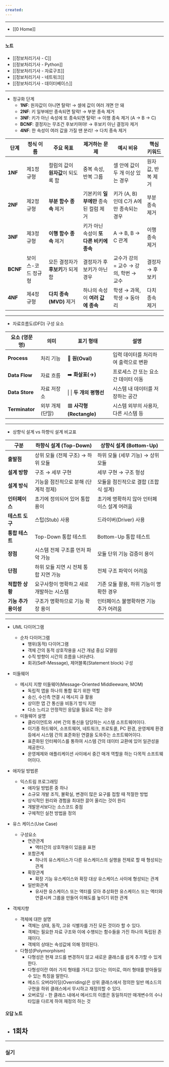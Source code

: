 ```yaml
---
created:
---
```


---
- [[0 Home]]
---
#### 노트

- [[정보처리기사 - C]]
- [[정보처리기사 - Python]]
- [[정보처리기사 - 자료구조]]
- [[정보처리기사 - 네트워크]]
- [[정보처리기사 - 데이터베이스]]



---
- 정규화 단계
	- **1NF**: 원자값이 아니면 탈락! → 셀에 값이 여러 개면 안 돼
	- **2NF**: 키 일부에만 종속되면 탈락! → 부분 종속 제거
	- **3NF**: 키가 아닌 속성에 또 종속되면 탈락! → 이행 종속 제거 (A → B → C)
	- **BCNF**: 결정자는 무조건 후보키여야! → 후보키 아닌 결정자 제거
	- **4NF**: 한 속성이 여러 값을 가질 땐 분리! → 다치 종속 제거

| 단계       | 정식 이름      | 주요 목표                 | 제거하는 문제                   | 예시 비유                      | 핵심 키워드     |
| -------- | ---------- | --------------------- | ------------------------- | -------------------------- | ---------- |
| **1NF**  | 제1정규형      | 컬럼의 값이 **원자값**이 되도록 함 | 중복 속성, 반복 그룹              | 셀 안에 값이 두 개 이상 있는 경우       | 원자값, 반복 제거 |
| **2NF**  | 제2정규형      | **부분 함수 종속** 제거       | 기본키의 **일부에만** 종속된 컬럼 제거   | 키가 (A, B)인데 C가 A에만 종속되는 경우 | 부분 종속 제거   |
| **3NF**  | 제3정규형      | **이행 함수 종속** 제거       | 키가 아닌 속성이 **또 다른 비키에 종속** | A → B, B → C 관계            | 이행 종속 제거   |
| **BCNF** | 보이스-코드 정규형 | 모든 결정자가 **후보키**가 되게 함 | 결정자가 후보키가 아닌 경우           | 교수가 강의 = 교수 → 강의, 학번 → 교수  | 결정자 → 후보키  |
| **4NF**  | 제4정규형      | **다치 종속(MVD)** 제거     | 하나의 속성이 **여러 값에 종속**      | 학생 → 과목, 학생 → 동아리          | 다치 종속 제거   |

---
- 자료흐름도(DFD) 구성 요소

| 요소 (영문명)       | 의미        | 표기 형태                 | 설명                    |
| -------------- | --------- | --------------------- | --------------------- |
| **Process**    | 처리 기능     | 🔵 **원(Oval)**        | 입력 데이터를 처리하여 출력으로 변환  |
| **Data Flow**  | 자료 흐름     | ➡️ **화살표(→)**         | 프로세스 간 또는 요소 간 데이터 이동 |
| **Data Store** | 자료 저장소    | \| \| **두 개의 평행선**    | 시스템 내 데이터를 저장하는 공간    |
| **Terminator** | 외부 개체(단말) | 🟥 **사각형(Rectangle)** | 시스템 외부의 사용자, 다른 시스템 등 |

---

- 상향식 설계 vs 하향식 설계 비교표

| 구분            | **하향식 설계 (Top-Down)**  | **상향식 설계 (Bottom-Up)**   |
| ------------- | ---------------------- | ------------------------ |
| **출발점**       | 상위 모듈 (전체 구조) → 하위 모듈  | 하위 모듈 (세부 기능) → 상위 모듈    |
| **설계 방향**     | 구조 → 세부 구현             | 세부 구현 → 구조 형성            |
| **설계 방식**     | 기능을 점진적으로 분해 (단계적 정제)  | 모듈을 점진적으로 결합 (조합식 설계)    |
| **인터페이스**     | 초기에 정의되어 있어 통합 용이      | 초기에 명확하지 않아 인터페이스 설계 어려움 |
| **테스트 도구**    | 스텁(Stub) 사용            | 드라이버(Driver) 사용          |
| **통합 테스트**    | Top-Down 통합 테스트        | Bottom-Up 통합 테스트         |
| **장점**        | 시스템 전체 구조를 먼저 파악 가능    | 모듈 단위 기능 검증이 용이          |
| **단점**        | 하위 모듈 지연 시 전체 통합 지연 가능 | 전체 구조 파악이 어려움            |
| **적합한 상황**    | 요구사항이 명확하고 새로 개발하는 시스템 | 기존 모듈 활용, 하위 기능이 명확한 경우  |
| **기능 추가 용이성** | 구조가 명확하므로 기능 확장 용이     | 인터페이스 불명확하면 기능 추가 어려움    |

---

- UML 다이어그램
	- 순차 다이어그램
		- 행위(동적) 다이어그램
		- 객체 간의 동적 상호작용을 시간 개념 중심 모델링
		- 수직 방향이 시간의 흐름을 나타낸다.
		- 회귀(Self-Message), 제어블록(Statement block) 구성
		  
- 미들웨어
	- 메시지 지향 미들웨어(Message-Oriented Middleeware, MOM)
		- 독립적 앱을 하나의 통합 묶기 위한 역할
		- 송신, 수신측 연결 시 메시지 큐 활용
		- 상이한 앱 간 통신을 비동기 방식 지원
		- 다소 느리고 안정적인 응답을 필요로 하는 경우
	- 미들웨어 설명
		- 클라이언트와 서버 간의 통신을 담당하는 시스템 소프트웨어이다.  
		- 이기종 하드웨어, 소프트웨어, 네트워크, 프로토콜, PC 환경, 운영체제 환경 등에서 시스템 간의 표준화된 연결을 도와주는 소프트웨어이다.  
		- 표준화된 인터페이스를 통하여 시스템 간의 데이터 교환에 있어 일관성을 제공한다.  
		- 운영체제와 애플리케이션 사이에서 중간 매개 역할을 하는 다목적 소프트웨어이다.
		  
- 애자일 방법론
	- 익스트림 프로그래밍
		- 애자일 방법론 중 하나
		- 소규모 개발 조직, 불확실, 변경이 많은 요구를 접할 때 적절한 방법
		- 상식적인 원리와 경험을 최대한 끌어 올리는 것이 원리
		- 개발문서보다는 소스코드 중점
		- 구체적인 실천 방법을 정의
		  
- 유스 케이스(Use Case)
	- 구성요소
		- 연관관계
			- 액터간의 상호작용이 있음을 표현
		- 포함관계
			- 하나의 유스케이스가 다른 유스케이스의 실행을 전제로 할 때 형성되는 관계
		- 확장관계
			- 확장 기능 유스케이스와 확장 대상 유스케이스 사이에 형성되는 관계
		- 일반화관계
			- 유사한 유스케이스 또는 액터를 모아 추상화한 유스케이스 또는 액터와 연결시켜 그룹을 만들어 이해도를 높이기 위한 관계
	
- 객체지향
	- 객체에 대한 설명
		- 객체는 상태, 동작, 고유 식별자를 가진 모든 것이라 할 수 있다.
		- 객체는 필요한 자료 구조와 이에 수행되는 함수들을 가진 하나의 독립된 존재이다.
		- 객체의 상태는 속성값에 의해 정의된다.
	- 다형성(Polymorphism)
		- 다형성은 현재 코드를 변경하지 않고 새로운 클래스를 쉽게 추가할 수 있게 한다.
		- 다형성이란 여러 가지 형태를 가지고 있다는 의미로, 여러 형태를 받아들일 수 있는 특징을 말한다.
		- 메소드 오버라이딩(Overriding)은 상위 클래스에서 정의한 일반 메소드의 구현을 하위 클래스에서 무시하고 재정의할 수 있다.
		- 오버로딩 - 한 클래스 내에서 메서드의 이름은 동일하지만 매개변수의 수나 타입을 다르게 하여 재정의 하는 것

#### 오답 노트 

- 1회차
	- 

---
### 실기




---